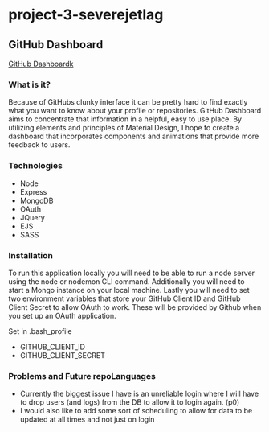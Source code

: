 # project-3-severejetlag
## GitHub Dashboard

[GitHub Dashboardk](https://fast-bastion-29101.herokuapp.com/)

### What is it?
Because of GitHubs clunky interface it can be pretty hard to find exactly what you want to know about your profile or repositories. GitHub Dashboard aims to concentrate that information in a helpful, easy to use place. By utilizing elements and principles of Material Design, I hope to create a dashboard that incorporates components and animations that provide more feedback to users.

### Technologies
* Node
* Express
* MongoDB
* OAuth
* JQuery
* EJS
* SASS


### Installation
To run this application locally you will need to be able to run a node server using the node or nodemon CLI command. Additionally you will need to start a Mongo instance on your local machine. Lastly you will need to set two environment variables that store your GitHub Client ID and GitHub Client Secret to allow OAuth to work. These will be provided by Github when you set up an OAuth application.

Set in .bash_profile
* GITHUB_CLIENT_ID
* GITHUB_CLIENT_SECRET

### Problems and Future repoLanguages

* Currently the biggest issue I have is an unreliable login where I will have to drop users (and logs) from the DB to allow it to login again. (p0)
* I would also like to add some sort of scheduling to allow for data to be updated at all times and not just on login
